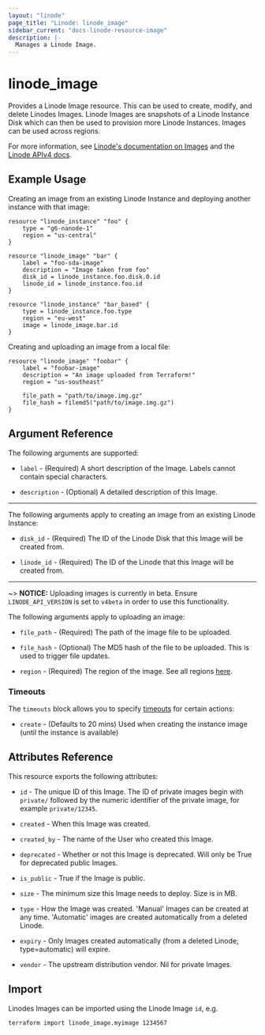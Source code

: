 ```yaml
---
layout: "linode"
page_title: "Linode: linode_image"
sidebar_current: "docs-linode-resource-image"
description: |-
  Manages a Linode Image.
---
```


# linode\_image

Provides a Linode Image resource.  This can be used to create, modify, and delete Linodes Images.  Linode Images are snapshots of a Linode Instance Disk which can then be used to provision more Linode Instances.  Images can be used across regions.

For more information, see [Linode's documentation on Images](https://www.linode.com/docs/platform/disk-images/linode-images/) and the [Linode APIv4 docs](https://developers.linode.com/api/v4#operation/createImage).

## Example Usage

Creating an image from an existing Linode Instance and deploying another instance with that image:

```hcl
resource "linode_instance" "foo" {
    type = "g6-nanode-1"
    region = "us-central"
}

resource "linode_image" "bar" {
    label = "foo-sda-image"
    description = "Image taken from foo"
    disk_id = linode_instance.foo.disk.0.id
    linode_id = linode_instance.foo.id
}

resource "linode_instance" "bar_based" {
    type = linode_instance.foo.type
    region = "eu-west"
    image = linode_image.bar.id
}
```

Creating and uploading an image from a local file:

```hcl
resource "linode_image" "foobar" {
    label = "foobar-image"
    description = "An image uploaded from Terraform!"
    region = "us-southeast"
  
    file_path = "path/to/image.img.gz"
    file_hash = filemd5("path/to/image.img.gz")
}
```

## Argument Reference

The following arguments are supported:

* `label` - (Required) A short description of the Image. Labels cannot contain special characters.

* `description` - (Optional) A detailed description of this Image.

- - -

The following arguments apply to creating an image from an existing Linode Instance:

* `disk_id` - (Required) The ID of the Linode Disk that this Image will be created from.

* `linode_id` - (Required) The ID of the Linode that this Image will be created from.

- - -

~> **NOTICE:** Uploading images is currently in beta. Ensure `LINODE_API_VERSION` is set to `v4beta` in order to use this functionality.

The following arguments apply to uploading an image:

* `file_path` - (Required) The path of the image file to be uploaded.

* `file_hash` - (Optional) The MD5 hash of the file to be uploaded. This is used to trigger file updates.

* `region` - (Required) The region of the image. See all regions [here](https://api.linode.com/v4/regions).

### Timeouts

The `timeouts` block allows you to specify [timeouts](https://www.terraform.io/docs/configuration/resources.html#timeouts) for certain actions:

* `create` - (Defaults to 20 mins) Used when creating the instance image (until the instance is available)

## Attributes Reference

This resource exports the following attributes:

* `id` - The unique ID of this Image.  The ID of private images begin with `private/` followed by the numeric identifier of the private image, for example `private/12345`.

* `created` - When this Image was created.

* `created_by` - The name of the User who created this Image.

* `deprecated` - Whether or not this Image is deprecated. Will only be True for deprecated public Images.

* `is_public` - True if the Image is public.

* `size` - The minimum size this Image needs to deploy. Size is in MB.

* `type` - How the Image was created. 'Manual' Images can be created at any time. 'Automatic' images are created automatically from a deleted Linode.

* `expiry` - Only Images created automatically (from a deleted Linode; type=automatic) will expire.

* `vendor` - The upstream distribution vendor. Nil for private Images.

## Import

Linodes Images can be imported using the Linode Image `id`, e.g.

```sh
terraform import linode_image.myimage 1234567
```
